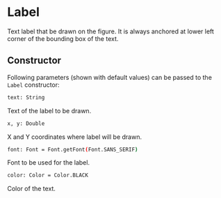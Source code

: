 # Label

Text label that be drawn on the figure. It is always anchored at lower left corner of the
bounding box of the text.

## Constructor

Following parameters (shown with default values) can be passed to the `Label` constructor:

```bash
text: String
```
Text of the label to be drawn.

```bash
x, y: Double
```
X and Y coordinates where label will be drawn.

```bash
font: Font = Font.getFont(Font.SANS_SERIF)
```
Font to be used for the label.

```bash
color: Color = Color.BLACK
```
Color of the text.